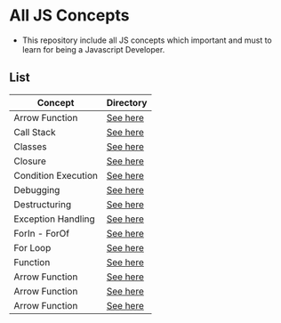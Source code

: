 # All JS Concepts
* This repository include all JS concepts which important and must to learn for being a Javascript Developer.
## List
| Concept | Directory |
|----|------|
| Arrow Function | <a href="arrowFunction.js">See here</a>|
| Call Stack | <a href="callStack.js">See here</a>|
| Classes | <a href="classes.js">See here</a>|
| Closure | <a href="closure.js">See here</a>|
| Condition Execution | <a href="conditionExecution.js">See here</a>|
| Debugging | <a href="debugging.js">See here</a>|
| Destructuring | <a href="destructuring.js">See here</a>|
| Exception Handling | <a href="execptionHandling.js">See here</a>|
| ForIn - ForOf | <a href="forIn-forOf.js">See here</a>|
| For Loop | <a href="forLoop.js">See here</a>|
| Function | <a href="function.js">See here</a>|
| Arrow Function | <a href="arrowFunction.js">See here</a>|
| Arrow Function | <a href="arrowFunction.js">See here</a>|
| Arrow Function | <a href="arrowFunction.js">See here</a>|
